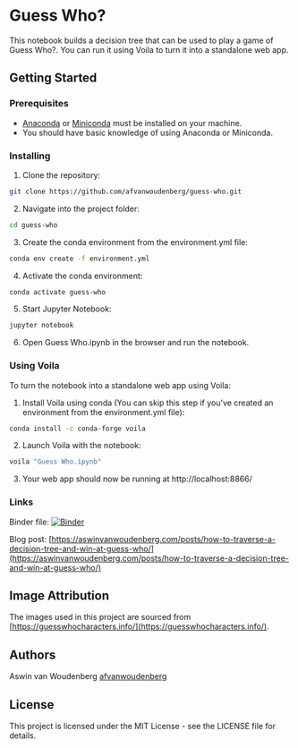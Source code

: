 # Guess Who?

This notebook builds a decision tree that can be used to play a game of Guess Who?. You can run it using Voila to turn it into a standalone web app.

## Getting Started

### Prerequisites

* [Anaconda](https://www.anaconda.com/distribution/) or [Miniconda](https://docs.conda.io/en/latest/miniconda.html) must be installed on your machine.
* You should have basic knowledge of using Anaconda or Miniconda.

### Installing

1. Clone the repository:
```bash
git clone https://github.com/afvanwoudenberg/guess-who.git
```

2. Navigate into the project folder:
```bash
cd guess-who
```

3. Create the conda environment from the environment.yml file:
```bash
conda env create -f environment.yml
```

4. Activate the conda environment:
```bash
conda activate guess-who
```

5. Start Jupyter Notebook:
```bash
jupyter notebook
```

6. Open Guess Who.ipynb in the browser and run the notebook.

### Using Voila

To turn the notebook into a standalone web app using Voila:

1. Install Voila using conda 
(You can skip this step if you've created an environment from the environment.yml file):

```bash
conda install -c conda-forge voila
```

2. Launch Voila with the notebook:

```bash
voila "Guess Who.ipynb"
```

3. Your web app should now be running at http://localhost:8866/

### Links

Binder file: <a href="https://mybinder.org/v2/gh/afvanwoudenberg/guess-who/main?urlpath=%2Fvoila%2Frender%2FGuess%20Who.ipynb">![Binder](https://mybinder.org/badge_logo.svg)</a>

Blog post: [https://aswinvanwoudenberg.com/posts/how-to-traverse-a-decision-tree-and-win-at-guess-who/](https://aswinvanwoudenberg.com/posts/how-to-traverse-a-decision-tree-and-win-at-guess-who/)

## Image Attribution

The images used in this project are sourced from [https://guesswhocharacters.info/](https://guesswhocharacters.info/). 

## Authors

Aswin van Woudenberg [afvanwoudenberg](https://github.com/afvanwoudenberg)

## License

This project is licensed under the MIT License - see the LICENSE file for details.

